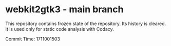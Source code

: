 # webkit2gtk3 - main branch

This repository contains frozen state of the repository.
Its history is cleared. It is used only for static code
analysis with Codacy.

Commit Time: 1711001503